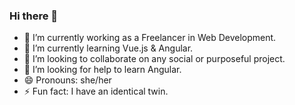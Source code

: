 ### Hi there 👋

- 🔭 I’m currently working as a Freelancer in Web Development.
- 🌱 I’m currently learning Vue.js & Angular.
- 👯 I’m looking to collaborate on any social or purposeful project.
- 🤔 I’m looking for help to learn Angular.
- 😄 Pronouns: she/her
- ⚡ Fun fact: I have an identical twin.

###
